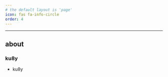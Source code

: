 ```yaml
---
# the default layout is 'page'
icon: fas fa-info-circle
order: 4
---
```


---

## about

### **ku8y**

- ku8y